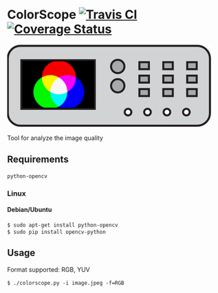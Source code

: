 # ColorScope [![Travis CI](https://travis-ci.org/michalkielan/ColorScope.svg?branch=master)](https://travis-ci.org/michalkielan/ColorScope) [![Coverage Status](http://coveralls.io/repos/github/michalkielan/ColorScope/badge.svg?branch=master&service=github)](https://coveralls.io/github/michalkielan/ColorScope?branch=master)


![Logo](res/logo.png)

Tool for analyze the image quality

## Requirements 
```
python-opencv
```

### Linux

#### Debian/Ubuntu
```
$ sudo apt-get install python-opencv
$ sudo pip install opencv-python
```

## Usage
Format supported: RGB, YUV

```
$ ./colorscope.py -i image.jpeg -f=RGB
```
